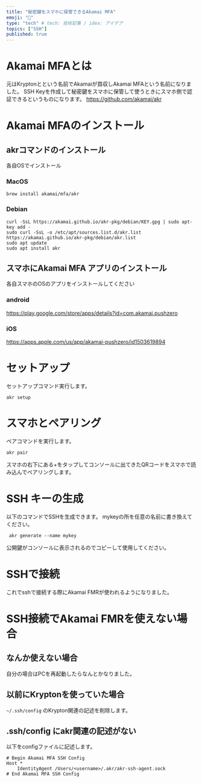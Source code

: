 ```yaml
---
title: "秘密鍵をスマホに保管できるAkamai MFA"
emoji: "🐌"
type: "tech" # tech: 技術記事 / idea: アイデア
topics: ["SSH"]
published: true
---
```

# Akamai MFAとは
元はKryptonとという名前でAkamaiが買収しAkamai MFAという名前になりました。
SSH Keyを作成して秘密鍵をスマホに保管して使うときにスマホ側で認証できるというものになります。
https://github.com/akamai/akr

# Akamai MFAのインストール
## akrコマンドのインストール
各自OSでインストール
### MacOS
```
brew install akamai/mfa/akr
```
### Debian
```
curl -SsL https://akamai.github.io/akr-pkg/debian/KEY.gpg | sudo apt-key add -
sudo curl -SsL -o /etc/apt/sources.list.d/akr.list https://akamai.github.io/akr-pkg/debian/akr.list
sudo apt update
sudo apt install akr
```

## スマホにAkamai MFA アプリのインストール
各自スマホのOSのアプリをインストールしてください
###    android
https://play.google.com/store/apps/details?id=com.akamai.pushzero
###    iOS
https://apps.apple.com/us/app/akamai-pushzero/id1503619894


# セットアップ
セットアップコマンド実行します。
```
akr setup
```

# スマホとペアリング
ペアコマンドを実行します。
```
akr pair
```
スマホの右下にある+をタップしてコンソールに出てきたQRコードをスマホで読み込んでペアリングします。

# SSH キーの生成
以下のコマンドでSSHを生成できます。
mykeyの所を任意の名前に書き換えてください。
```
 akr generate --name mykey
```
公開鍵がコンソールに表示されるのでコピーして使用してください。

# SSHで接続
これでsshで接続する際にAkamai FMRが使われるようになりました。

# SSH接続でAkamai FMRを使えない場合
## なんか使えない場合
自分の場合はPCを再起動したらなんとかなりました。

## 以前にKryptonを使っていた場合
`~/.ssh/config`
のKrypton関連の記述を削除します。

## .ssh/config にakr関連の記述がない
以下をconfigファイルに記述します。
```
# Begin Akamai MFA SSH Config
Host *
	IdentityAgent /Users/<username>/.akr/akr-ssh-agent.sock
# End Akamai MFA SSH Config
```